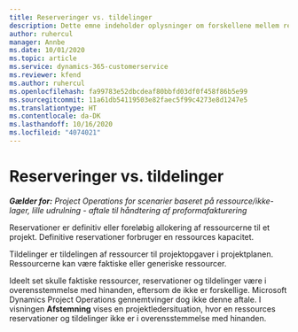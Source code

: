 ```yaml
---
title: Reserveringer vs. tildelinger
description: Dette emne indeholder oplysninger om forskellene mellem ressourcereservationer og ressourcetildelinger.
author: ruhercul
manager: Annbe
ms.date: 10/01/2020
ms.topic: article
ms.service: dynamics-365-customerservice
ms.reviewer: kfend
ms.author: ruhercul
ms.openlocfilehash: fa99783e52dbcdeaf80bbfd03df0f458f86b5e99
ms.sourcegitcommit: 11a61db54119503e82faec5f99c4273e8d1247e5
ms.translationtype: HT
ms.contentlocale: da-DK
ms.lasthandoff: 10/16/2020
ms.locfileid: "4074021"
---
```

# <a name="bookings-vs-assignments"></a>Reserveringer vs. tildelinger

_**Gælder for:** Project Operations for scenarier baseret på ressource/ikke-lager, lille udrulning - aftale til håndtering af proformafakturering_

Reservationer er definitiv eller foreløbig allokering af ressourcerne til et projekt. Definitive reservationer forbruger en ressources kapacitet. 

Tildelinger er tildelingen af ressourcer til projektopgaver i projektplanen. Ressourcerne kan være faktiske eller generiske ressourcer. 

Ideelt set skulle faktiske ressourcer, reservationer og tildelinger være i overensstemmelse med hinanden, eftersom de ikke er forskellige. Microsoft Dynamics Project Operations gennemtvinger dog ikke denne aftale. I visningen **Afstemning** vises en projektledersituation, hvor en ressources reservationer og tildelinger ikke er i overensstemmelse med hinanden.
